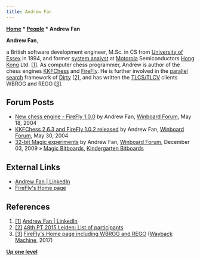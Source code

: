 ```yaml
---
title: Andrew Fan
---
```

**[Home](Home "Home") * [People](People "People") * Andrew Fan**

**Andrew Fan**,

a British software development engineer, M.Sc. in CS from [University of Essex](https://en.wikipedia.org/wiki/University_of_Essex) in 1994, and former [system analyst](https://en.wikipedia.org/wiki/Systems_analyst) at [Motorola](index.php?title=Motorola&action=edit&redlink=1 "Motorola (page does not exist)") Semiconductors [Hong Kong](https://en.wikipedia.org/wiki/Hong_Kong) Ltd. <a id="cite-note-1" href="#cite-ref-1">[1]</a>.
As computer chess programmer, Andrew is author of the chess engines [KKFChess](index.php?title=KKFChess&action=edit&redlink=1 "KKFChess (page does not exist)") and [FireFly](FireFly "FireFly"). He is further involved in the [parallel search](Parallel_Search "Parallel Search") framework of [Dirty](Dirty "Dirty") <a id="cite-note-2" href="#cite-ref-2">[2]</a>, and has written the [TLCS/TLCV](TLCS-TLCV "TLCS-TLCV") clients WBROG and REGO <a id="cite-note-3" href="#cite-ref-3">[3]</a>.

## Forum Posts

- [New chess engine - FireFly 1.0.0](http://www.open-aurec.com/wbforum/viewtopic.php?f=18&t=47605) by Andrew Fan, [Winboard Forum](Computer_Chess_Forums "Computer Chess Forums"), May 18, 2004
- [KKFChess 2.6.3 and FireFly 1.0.2 released](http://www.open-aurec.com/wbforum/viewtopic.php?f=18&t=47717) by Andrew Fan, [Winboard Forum](Computer_Chess_Forums "Computer Chess Forums"), May 30, 2004
- [32-bit Magic experiments](http://www.open-aurec.com/wbforum/viewtopic.php?f=4&t=50616&p=192200) by Andrew Fan, [Winboard Forum](Computer_Chess_Forums "Computer Chess Forums"), December 03, 2009 » [Magic Bitboards](Magic_Bitboards "Magic Bitboards"), [Kindergarten Bitboards](Kindergarten_Bitboards "Kindergarten Bitboards")

## External Links

- [Andrew Fan | LinkedIn](https://www.linkedin.com/in/andrew-fan-83956124/)
- [FireFly's Home page](http://fireflychess.dyndns.pro/JQuery/FF_JQ_UI.html)

## References

1. <a id="cite-ref-1" href="#cite-note-1">[1]</a> [Andrew Fan | LinkedIn](https://www.linkedin.com/in/andrew-fan-83956124/)
1. <a id="cite-ref-2" href="#cite-note-2">[2]</a> [48th PT 2015 Leiden: List of participants](http://www.computerschaak.nl/index.php/nieuws/51-toernooien/692-48th-pt-2015-leiden-list-of-participants-2)
1. <a id="cite-ref-3" href="#cite-note-3">[3]</a> [FireFly's Home page including WBROG and REGO](https://web.archive.org/web/20171016195126/http://fireflychess.dyndns.pro/JQuery/FF_JQ_UI.html) ([Wayback Machine](https://en.wikipedia.org/wiki/Wayback_Machine), 2017)

**[Up one level](People "People")**

